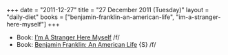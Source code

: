 +++
date = "2011-12-27"
title = "27 December 2011 (Tuesday)"
layout = "daily-diet"
books = ["benjamin-franklin-an-american-life", "im-a-stranger-here-myself"]
+++

<ul>
<li class="entry books">Book: <a href="/books/im-a-stranger-here-myself">I’m A Stranger Here Myself</a> /f/</li>
<li class="entry books">Book: <a href="/books/benjamin-franklin-an-american-life">Benjamin Franklin: An American Life</a> {S} /f/</li>
</ul>
